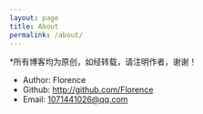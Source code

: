 ```yaml
---
layout: page
title: About
permalink: /about/
---
```

*所有博客均为原创，如经转载，请注明作者，谢谢！

* Author: Florence
* Github: http://github.com/Florence
* Email: 1071441026@qq.com
